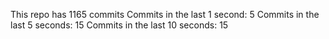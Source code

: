 This repo has 1165 commits
Commits in the last 1 second: 5
Commits in the last 5 seconds: 15
Commits in the last 10 seconds: 15
